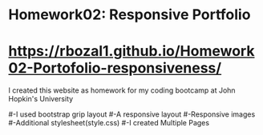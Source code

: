 # Homework02: Responsive Portfolio

#  https://rbozal1.github.io/Homework02-Portofolio-responsiveness/

I created this website as homework for my coding bootcamp at John Hopkin's University

#-I used bootstrap grip layout
#-A responsive layout
#-Responsive images
#-Additional stylesheet(style.css)
#-I created Multiple Pages
